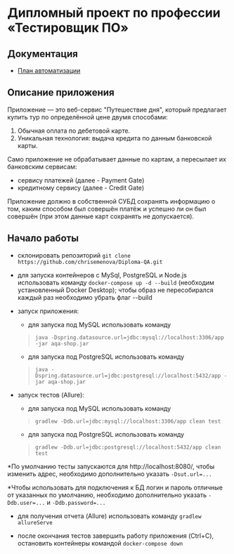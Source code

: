 # Дипломный проект по профессии «Тестировщик ПО»

## Документация

+ [План автоматизации](https://github.com/chrisemenova/Diploma-QA/blob/main/Plan.md)

## Описание приложения
Приложение — это веб-сервис "Путешествие дня", который предлагает купить тур по определённой цене двумя способами:

1. Обычная оплата по дебетовой карте.
2. Уникальная технология: выдача кредита по данным банковской карты.

Само приложение не обрабатывает данные по картам, а пересылает их банковским сервисам:

+ сервису платежей (далее - Payment Gate)
+ кредитному сервису (далее - Credit Gate)

Приложение должно в собственной СУБД сохранять информацию о том, каким способом был совершён платёж и успешно ли он был совершён (при этом данные карт сохранять не допускается).

## Начало работы

+ склонировать репозиторий `git clone https://github.com/chrisemenova/Diploma-QA.git`

+ для запуска контейнеров с MySql, PostgreSQL и Node.js использовать команду `docker-compose up -d --build` (необходим установленный Docker Desktop); чтобы образ не пересобирался каждый раз необходимо убрать флаг --build

+ запуск приложения:

  + для запуска под MySQL использовать команду
  
  > `java -Dspring.datasource.url=jdbc:mysql://localhost:3306/app -jar aqa-shop.jar`
  
  + для запуска под PostgreSQL использовать команду
  
  > `java -Dspring.datasource.url=jdbc:postgresql://localhost:5432/app -jar aqa-shop.jar`
  
+ запуск тестов (Allure):

  + для запуска под MySQL использовать команду
  

  > `gradlew -Ddb.url=jdbc:mysql://localhost:3306/app clean test`

    + для запуска под PostgreSQL использовать команду
    
  
  > `gradlew -Ddb.url=jdbc:postgresql://localhost:5432/app clean test`
  
  
*По умолчанию тесты запускаются для http://localhost:8080/, чтобы изменить адрес, необходимо дополнительно указать `-Dsut.url=...`
  
*Чтобы использовать для подключения к БД логин и пароль отличные от указанных по умолчанию, необходимо дополнительно указать `-Ddb.user=...` и `-Ddb.password=...`

+ для получения отчета (Allure) использовать команду `gradlew allureServe`

+ после окончания тестов завершить работу приложения (Ctrl+C), остановить контейнеры командой `docker-compose down`
